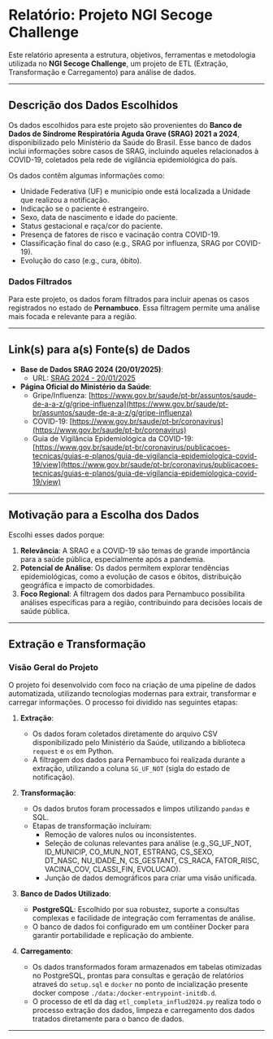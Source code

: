 # Relatório: Projeto NGI Secoge Challenge

Este relatório apresenta a estrutura, objetivos, ferramentas e metodologia utilizada no **NGI Secoge Challenge**, um projeto de ETL (Extração, Transformação e Carregamento) para análise de dados.

---

## Descrição dos Dados Escolhidos

Os dados escolhidos para este projeto são provenientes do **Banco de Dados de Síndrome Respiratória Aguda Grave (SRAG) 2021 a 2024**, disponibilizado pelo Ministério da Saúde do Brasil. Esse banco de dados inclui informações sobre casos de SRAG, incluindo aqueles relacionados à COVID-19, coletados pela rede de vigilância epidemiológica do país.

Os dados contêm algumas informações como:

- Unidade Federativa (UF) e município onde está localizada a Unidade que realizou a notificação.
- Indicação se o paciente é estrangeiro.
- Sexo, data de nascimento e idade do paciente.
- Status gestacional e raça/cor do paciente.
- Presença de fatores de risco e vacinação contra COVID-19.
- Classificação final do caso (e.g., SRAG por influenza, SRAG por COVID-19).
- Evolução do caso (e.g., cura, óbito).

### Dados Filtrados
Para este projeto, os dados foram filtrados para incluir apenas os casos registrados no estado de **Pernambuco**. Essa filtragem permite uma análise mais focada e relevante para a região.

---

## Link(s) para a(s) Fonte(s) de Dados

- **Base de Dados SRAG 2024 (20/01/2025)**:
  - URL: [SRAG 2024 - 20/01/2025](https://s3.sa-east-1.amazonaws.com/ckan.saude.gov.br/SRAG/2024/INFLUD24-20-01-2025.csv)
- **Página Oficial do Ministério da Saúde**:
  - Gripe/Influenza: [https://www.gov.br/saude/pt-br/assuntos/saude-de-a-a-z/g/gripe-influenza](https://www.gov.br/saude/pt-br/assuntos/saude-de-a-a-z/g/gripe-influenza)
  - COVID-19: [https://www.gov.br/saude/pt-br/coronavirus](https://www.gov.br/saude/pt-br/coronavirus)
  - Guia de Vigilância Epidemiológica da COVID-19: [https://www.gov.br/saude/pt-br/coronavirus/publicacoes-tecnicas/guias-e-planos/guia-de-vigilancia-epidemiologica-covid-19/view](https://www.gov.br/saude/pt-br/coronavirus/publicacoes-tecnicas/guias-e-planos/guia-de-vigilancia-epidemiologica-covid-19/view)

---

## Motivação para a Escolha dos Dados

Escolhi esses dados porque:
1. **Relevância**: A SRAG e a COVID-19 são temas de grande importância para a saúde pública, especialmente após a pandemia.
2. **Potencial de Análise**: Os dados permitem explorar tendências epidemiológicas, como a evolução de casos e óbitos, distribuição geográfica e impacto de comorbidades.
3. **Foco Regional**: A filtragem dos dados para Pernambuco possibilita análises específicas para a região, contribuindo para decisões locais de saúde pública.

---

## Extração e Transformação

### Visão Geral do Projeto

O projeto foi desenvolvido com foco na criação de uma pipeline de dados automatizada, utilizando tecnologias modernas para extrair, transformar e carregar informações. O processo foi dividido nas seguintes etapas:

1. **Extração**:
   - Os dados foram coletados diretamente do arquivo CSV disponibilizado pelo Ministério da Saúde, utilizando a biblioteca `request` e `os` em Python.
   - A filtragem dos dados para Pernambuco foi realizada durante a extração, utilizando a coluna `SG_UF_NOT` (sigla do estado de notificação).

2. **Transformação**:
   - Os dados brutos foram processados e limpos utilizando `pandas` e SQL.
   - Etapas de transformação incluíram:
     - Remoção de valores nulos ou inconsistentes.
     - Seleção de colunas relevantes para análise (e.g.,SG_UF_NOT, ID_MUNICIP, CO_MUN_NOT, ESTRANG, CS_SEXO,  
DT_NASC, NU_IDADE_N, CS_GESTANT, CS_RACA, FATOR_RISC, VACINA_COV, CLASSI_FIN, EVOLUCAO).
     - Junção de dados demográficos para criar uma visão unificada.

3. **Banco de Dados Utilizado**:
   - **PostgreSQL**: Escolhido por sua robustez, suporte a consultas complexas e facilidade de integração com ferramentas de análise.
   - O banco de dados foi configurado em um contêiner Docker para garantir portabilidade e replicação do ambiente.

4. **Carregamento**:
   - Os dados transformados foram armazenados em tabelas otimizadas no PostgreSQL, prontas para consultas e geração de relatórios atraveś do `setup.sql` e `docker` no ponto de incialização presente docker compose `./data:/docker-entrypoint-initdb.d`.
   -  O processo de etl da dag `etl_completa_influd2024.py` realiza todo o processo extração dos dados, limpeza e carregamento dos dados tratados diretamente para o banco de dados.

---
